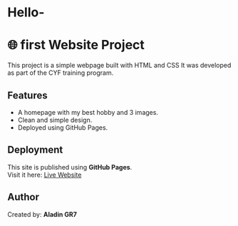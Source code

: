 # Hello-
# 🌐 first Website Project

This project is a simple webpage built with HTML and CSS
It was developed as part of the CYF training program.

## Features
- A homepage with my best hobby and 3 images.
- Clean and simple design.
- Deployed using GitHub Pages.

## Deployment
This site is published using **GitHub Pages**.  
Visit it here: [Live Website]([https://codepen.io/Aladin-Gr7/pen/wBKbPrQ])

## Author
Created by: **Aladin GR7**
